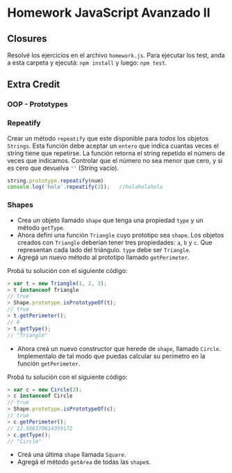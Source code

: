# Homework JavaScript Avanzado II

## Closures

Resolvé los ejercicios en el archivo `homework.js`.
Para ejecutar los test, anda a esta carpeta y ejecutá:
`npm install` y luego:
`npm test`.

## Extra Credit

### OOP - Prototypes

### Repeatify

Crear un método `repeatify` que este disponible para _todos_ los objetos `Strings`. Esta función debe aceptar un `entero` que indica cuantas veces el string tiene que repetirse. La función retorna el string repetido el número de veces que indicamos. Controlar que el número no sea menor que cero, y si es cero que devuelva `''` (String vacío).

```javascript
string.prototype.repeatify(num)
console.log('hola'.repeatify(3));   //holaholahola
```

### Shapes

* Crea un objeto llamado `shape` que tenga una propiedad `type` y un método `getType`.
* Ahora defini una función `Triangle` cuyo prototipo sea `shape`. Los objetos creados con `Triangle` deberían tener tres propiedades: `a`, `b` y `c`. Que representan cada lado del triángulo. `type` debe ser `Triangle`.
* Agregá un nuevo método al prototipo llamado `getPerimeter`.

Probá tu solución con el siguiente código:

```javascript
> var t = new Triangle(1, 2, 3);
> t instanceof Triangle
// true
> Shape.prototype.isPrototypeOf(t);
// true
> t.getPerimeter();
// 6
> t.getType();
// "Triangle"
```

* Ahora creá un nuevo constructor que herede de `shape`, llamado `Circle`. Implementalo de tal modo que puedas calcular su perímetro en la función `getPerimeter`.

Probá tu solución con el siguiente código:

```javascript
> var c = new Circle(2);
> c instanceof Circle
// true
> Shape.prototype.isPrototypeOf(c);
// true
> c.getPerimeter();
// 12.566370614359172
> c.getType();
// "Circle"
```

* Creá una última `shape` llamada `Square`.
* Agregá el método `getArea` de todas las `shape`s.
